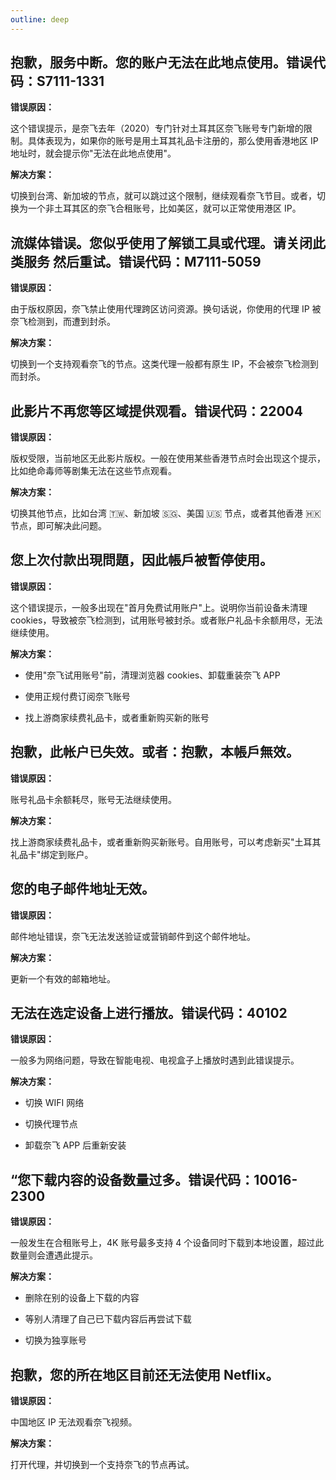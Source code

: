 ```yaml
---
outline: deep
---
```

## 抱歉，服务中断。您的账户无法在此地点使用。错误代码：S7111-1331

**错误原因：**

这个错误提示，是奈飞去年（2020）专门针对土耳其区奈飞账号专门新增的限制。具体表现为，如果你的账号是用土耳其礼品卡注册的，那么使用香港地区 IP 地址时，就会提示你"无法在此地点使用"。

**解决方案：**

切换到台湾、新加坡的节点，就可以跳过这个限制，继续观看奈飞节目。或者，切换为一个非土耳其区的奈飞合租账号，比如美区，就可以正常使用港区 IP。

## 流媒体错误。您似乎使用了解锁工具或代理。请关闭此类服务 然后重试。错误代码：M7111-5059

**错误原因：**

由于版权原因，奈飞禁止使用代理跨区访问资源。换句话说，你使用的代理 IP 被奈飞检测到，而遭到封杀。

**解决方案：**

切换到一个支持观看奈飞的节点。这类代理一般都有原生 IP，不会被奈飞检测到而封杀。

## 此影片不再您等区域提供观看。错误代码：22004

**错误原因：**

版权受限，当前地区无此影片版权。一般在使用某些香港节点时会出现这个提示，比如绝命毒师等剧集无法在这些节点观看。

**解决方案：**

切换其他节点，比如台湾 🇹🇼、新加坡 🇸🇬、美国 🇺🇸 节点，或者其他香港 🇭🇰 节点，即可解决此问题。

## 您上次付款出現問題，因此帳戶被暫停使用。

**错误原因：**

这个错误提示，一般多出现在"首月免费试用账户"上。说明你当前设备未清理 cookies，导致被奈飞检测到，试用账号被封杀。或者账户礼品卡余额用尽，无法继续使用。

**解决方案：**

- 使用"奈飞试用账号"前，清理浏览器 cookies、卸载重装奈飞 APP

- 使用正规付费订阅奈飞账号

- 找上游商家续费礼品卡，或者重新购买新的账号

## 抱歉，此帐户已失效。或者：抱歉，本帳戶無效。

**错误原因：**

账号礼品卡余额耗尽，账号无法继续使用。

**解决方案：**

找上游商家续费礼品卡，或者重新购买新账号。自用账号，可以考虑新买"土耳其礼品卡"绑定到账户。

## 您的电子邮件地址无效。

**错误原因：**

邮件地址错误，奈飞无法发送验证或营销邮件到这个邮件地址。

**解决方案：**

更新一个有效的邮箱地址。

## 无法在选定设备上进行播放。错误代码：40102

**错误原因：**

一般多为网络问题，导致在智能电视、电视盒子上播放时遇到此错误提示。

**解决方案：**

- 切换 WIFI 网络

- 切换代理节点

- 卸载奈飞 APP 后重新安装

## “您下载内容的设备数量过多。错误代码：10016-2300

**错误原因：**

一般发生在合租账号上，4K 账号最多支持 4 个设备同时下载到本地设置，超过此数量则会遭遇此提示。

**解决方案：**

- 删除在别的设备上下载的内容

- 等别人清理了自己已下载内容后再尝试下载

- 切换为独享账号

## 抱歉，您的所在地区目前还无法使用 Netflix。

**错误原因：**

中国地区 IP 无法观看奈飞视频。

**解决方案：**

打开代理，并切换到一个支持奈飞的节点再试。
